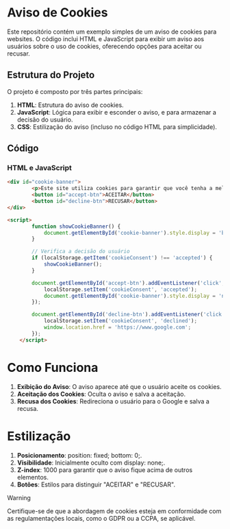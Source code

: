 # Aviso de Cookies

Este repositório contém um exemplo simples de um aviso de cookies para websites. O código inclui HTML e JavaScript para exibir um aviso aos usuários sobre o uso de cookies, oferecendo opções para aceitar ou recusar.

## Estrutura do Projeto

O projeto é composto por três partes principais:

1. **HTML**: Estrutura do aviso de cookies.
2. **JavaScript**: Lógica para exibir e esconder o aviso, e para armazenar a decisão do usuário.
3. **CSS**: Estilização do aviso (incluso no código HTML para simplicidade).

## Código

### HTML e JavaScript

```html
<div id="cookie-banner">
        <p>Este site utiliza cookies para garantir que você tenha a melhor experiência. Ao continuar a navegar, você concorda com o uso de cookies.</p>
        <button id="accept-btn">ACEITAR</button>
        <button id="decline-btn">RECUSAR</button>
</div>

<script>
        function showCookieBanner() {
            document.getElementById('cookie-banner').style.display = 'block';
        }

        // Verifica a decisão do usuário
        if (localStorage.getItem('cookieConsent') !== 'accepted') {
            showCookieBanner();
        }

        document.getElementById('accept-btn').addEventListener('click', () => {
            localStorage.setItem('cookieConsent', 'accepted');
            document.getElementById('cookie-banner').style.display = 'none';
        });

        document.getElementById('decline-btn').addEventListener('click', () => {
            localStorage.setItem('cookieConsent', 'declined');
            window.location.href = 'https://www.google.com';
        });
    </script>
```

# Como Funciona

1. **Exibição do Aviso**: O aviso aparece até que o usuário aceite os cookies.
2. **Aceitação dos Cookies**: Oculta o aviso e salva a aceitação.
3. **Recusa dos Cookies**: Redireciona o usuário para o Google e salva a recusa.

# Estilização

1. **Posicionamento**: position: fixed; bottom: 0;.
2. **Visibilidade**: Inicialmente oculto com display: none;.
3. **Z-index**: 1000 para garantir que o aviso fique acima de outros elementos.
4. **Botões**: Estilos para distinguir "ACEITAR" e "RECUSAR".

> [!WARNING]
> Certifique-se de que a abordagem de cookies esteja em conformidade com as regulamentações locais, como o GDPR ou a CCPA, se aplicável.
